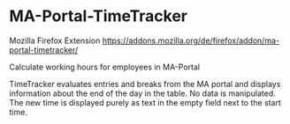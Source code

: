 # MA-Portal-TimeTracker

Mozilla Firefox Extension
https://addons.mozilla.org/de/firefox/addon/ma-portal-timetracker/

Calculate working hours for employees in MA-Portal

TimeTracker evaluates entries and breaks from the MA portal and displays information about the end of the day in the table.
No data is manipulated. The new time is displayed purely as text in the empty field next to the start time.
